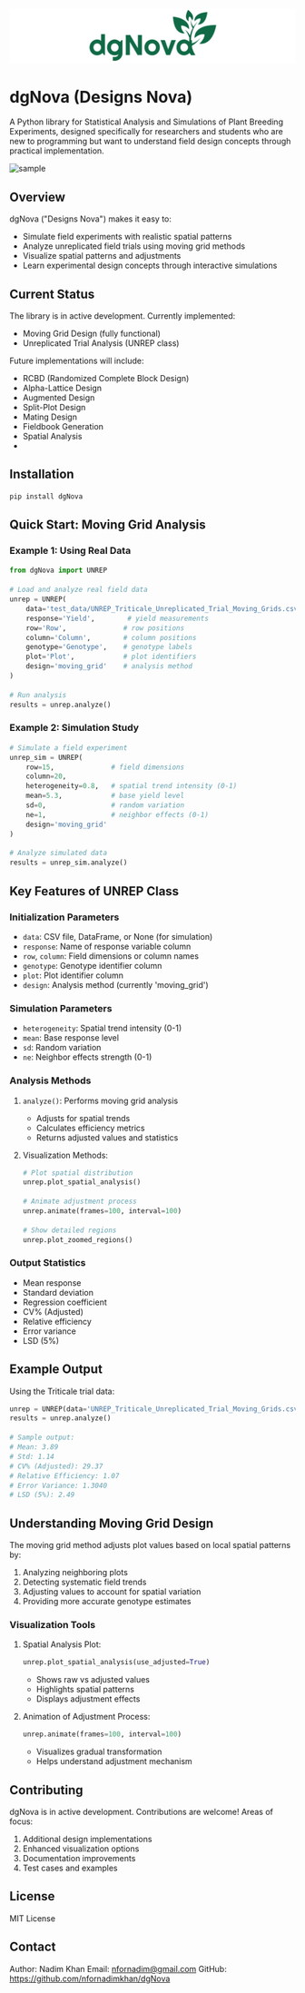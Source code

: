 [![Logo](documentation/logo.svg)](https://nfornadimkhan.github.io/dgNova/)

# dgNova (Designs Nova)

A Python library for Statistical Analysis and Simulations of Plant Breeding Experiments, designed specifically for researchers and students who are new to programming but want to understand field design concepts through practical implementation.

![sample](https://github.com/user-attachments/assets/03bc5ccc-201d-414e-88f9-ba4a7a3eedb9)

## Overview

dgNova ("Designs Nova") makes it easy to:
- Simulate field experiments with realistic spatial patterns
- Analyze unreplicated field trials using moving grid methods
- Visualize spatial patterns and adjustments
- Learn experimental design concepts through interactive simulations

## Current Status

The library is in active development. Currently implemented:
- Moving Grid Design (fully functional)
- Unreplicated Trial Analysis (UNREP class)

Future implementations will include:
- RCBD (Randomized Complete Block Design)
- Alpha-Lattice Design
- Augmented Design
- Split-Plot Design
- Mating Design
- Fieldbook Generation
- Spatial Analysis
- 

## Installation

```bash
pip install dgNova
```

## Quick Start: Moving Grid Analysis

### Example 1: Using Real Data

```python
from dgNova import UNREP

# Load and analyze real field data
unrep = UNREP(
    data='test_data/UNREP_Triticale_Unreplicated_Trial_Moving_Grids.csv',
    response='Yield',        # yield measurements
    row='Row',              # row positions
    column='Column',        # column positions
    genotype='Genotype',    # genotype labels
    plot='Plot',            # plot identifiers
    design='moving_grid'    # analysis method
)

# Run analysis
results = unrep.analyze()
```

### Example 2: Simulation Study

```python
# Simulate a field experiment
unrep_sim = UNREP(
    row=15,              # field dimensions
    column=20,
    heterogeneity=0.8,   # spatial trend intensity (0-1)
    mean=5.3,            # base yield level
    sd=0,                # random variation
    ne=1,                # neighbor effects (0-1)
    design='moving_grid'
)

# Analyze simulated data
results = unrep_sim.analyze()
```

## Key Features of UNREP Class

### Initialization Parameters
- `data`: CSV file, DataFrame, or None (for simulation)
- `response`: Name of response variable column
- `row`, `column`: Field dimensions or column names
- `genotype`: Genotype identifier column
- `plot`: Plot identifier column
- `design`: Analysis method (currently 'moving_grid')

### Simulation Parameters
- `heterogeneity`: Spatial trend intensity (0-1)
- `mean`: Base response level
- `sd`: Random variation
- `ne`: Neighbor effects strength (0-1)

### Analysis Methods

1. `analyze()`: Performs moving grid analysis
   - Adjusts for spatial trends
   - Calculates efficiency metrics
   - Returns adjusted values and statistics

2. Visualization Methods:
   ```python
   # Plot spatial distribution
   unrep.plot_spatial_analysis()
   
   # Animate adjustment process
   unrep.animate(frames=100, interval=100)
   
   # Show detailed regions
   unrep.plot_zoomed_regions()
   ```

### Output Statistics
- Mean response
- Standard deviation
- Regression coefficient
- CV% (Adjusted)
- Relative efficiency
- Error variance
- LSD (5%)

## Example Output

Using the Triticale trial data:
```python
unrep = UNREP(data='UNREP_Triticale_Unreplicated_Trial_Moving_Grids.csv')
results = unrep.analyze()

# Sample output:
# Mean: 3.89
# Std: 1.14
# CV% (Adjusted): 29.37
# Relative Efficiency: 1.07
# Error Variance: 1.3040
# LSD (5%): 2.49
```

## Understanding Moving Grid Design

The moving grid method adjusts plot values based on local spatial patterns by:
1. Analyzing neighboring plots
2. Detecting systematic field trends
3. Adjusting values to account for spatial variation
4. Providing more accurate genotype estimates

### Visualization Tools

1. Spatial Analysis Plot:
   ```python
   unrep.plot_spatial_analysis(use_adjusted=True)
   ```
   - Shows raw vs adjusted values
   - Highlights spatial patterns
   - Displays adjustment effects

2. Animation of Adjustment Process:
   ```python
   unrep.animate(frames=100, interval=100)
   ```
   - Visualizes gradual transformation
   - Helps understand adjustment mechanism

## Contributing

dgNova is in active development. Contributions are welcome! Areas of focus:
1. Additional design implementations
2. Enhanced visualization options
3. Documentation improvements
4. Test cases and examples

## License

MIT License

## Contact

Author: Nadim Khan
Email: nfornadim@gmail.com
GitHub: https://github.com/nfornadimkhan/dgNova
